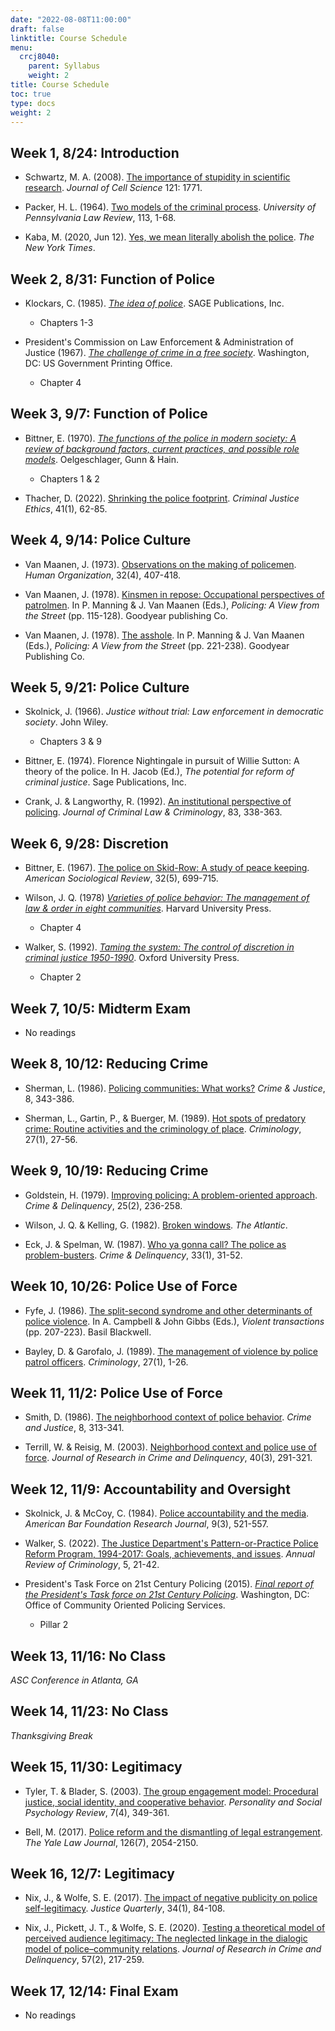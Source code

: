 ```yaml
---
date: "2022-08-08T11:00:00"
draft: false
linktitle: Course Schedule
menu:
  crcj8040:
    parent: Syllabus
    weight: 2
title: Course Schedule
toc: true
type: docs
weight: 2
---
```


## Week 1, 8/24: Introduction

* Schwartz, M. A. (2008). [The importance of stupidity in scientific research](https://jcs.biologists.org/content/joces/121/11/1771.full.pdf). *Journal of Cell Science* 121: 1771.

* Packer, H. L. (1964). [Two models of the criminal process](https://heinonline.org/HOL/P?h=hein.journals/pnlr113&i=21). *University of Pennsylvania Law Review*, 113, 1-68. 

* Kaba, M. (2020, Jun 12). [Yes, we mean literally abolish the police](https://www.nytimes.com/2020/06/12/opinion/sunday/floyd-abolish-defund-police.html). *The New York Times*.

## Week 2, 8/31: Function of Police

* Klockars, C. (1985). [*The idea of police*](https://www.ojp.gov/ncjrs/virtual-library/abstracts/idea-police). SAGE Publications, Inc.

  + Chapters 1-3
  
* President's Commission on Law Enforcement & Administration of Justice (1967). [*The challenge of crime in a free society*](https://www.ojp.gov/pdffiles1/Digitization/42NCJRS.pdf). Washington, DC: US Government Printing Office.

  + Chapter 4

## Week 3, 9/7: Function of Police

* Bittner, E. (1970). [*The functions of the police in modern society: A review of background factors, current practices, and possible role models*](https://www.ojp.gov/pdffiles1/Digitization/147822NCJRS.pdf). Oelgeschlager, Gunn & Hain.

  + Chapters 1 & 2

* Thacher, D. (2022). [Shrinking the police footprint](https://doi.org/10.1080/0731129X.2022.2062546). *Criminal Justice Ethics*, 41(1), 62-85.

## Week 4, 9/14: Police Culture

* Van Maanen, J. (1973). [Observations on the making of policemen](https://www.jstor.org/stable/44127631). *Human Organization*, 32(4), 407-418.

* Van Maanen, J. (1978). [Kinsmen in repose: Occupational perspectives of patrolmen](https://www.ojp.gov/ncjrs/virtual-library/abstracts/kinsmen-repose-occupational-perspectives-patrolmen-police-and). In P. Manning & J. Van Maanen (Eds.), *Policing: A View from the Street* (pp. 115-128). Goodyear publishing Co. 

* Van Maanen, J. (1978). [The asshole](http://ww.jthomasniu.org/class/377a/Readings/vanmaanen-1978.pdf). In P. Manning & J. Van Maanen (Eds.), *Policing: A View from the Street* (pp. 221-238). Goodyear Publishing Co.

## Week 5, 9/21: Police Culture

* Skolnick, J. (1966). *Justice without trial: Law enforcement in democratic society*. John Wiley.

  + Chapters 3 & 9

* Bittner, E. (1974). Florence Nightingale in pursuit of Willie Sutton: A theory of the police. In H. Jacob (Ed.), *The potential for reform of criminal justice*. Sage Publications, Inc.
  
* Crank, J. & Langworthy, R. (1992). [An institutional perspective of policing](https://heinonline.org/HOL/P?h=hein.journals/jclc83&i=348). *Journal of Criminal Law & Criminology*, 83, 338-363.

## Week 6, 9/28: Discretion

* Bittner, E. (1967). [The police on Skid-Row: A study of peace keeping](http://www.jstor.org/stable/2092019). *American Sociological Review*, 32(5), 699-715.

* Wilson, J. Q. (1978) [*Varieties of police behavior: The management of law & order in eight communities*](https://www.ojp.gov/ncjrs/virtual-library/abstracts/varieties-police-behavior-management-law-and-order-eight). Harvard University Press.

  + Chapter 4

* Walker, S. (1992). [*Taming the system: The control of discretion in criminal justice 1950-1990*](https://www.ojp.gov/ncjrs/virtual-library/abstracts/taming-system-control-discretion-criminal-justice-1950-1990). Oxford University Press. 

  + Chapter 2

## Week 7, 10/5: Midterm Exam

* No readings

## Week 8, 10/12: Reducing Crime

* Sherman, L. (1986). [Policing communities: What works?](https://www.journals.uchicago.edu/doi/epdf/10.1086/449127) *Crime & Justice*, 8, 343-386.

* Sherman, L., Gartin, P., & Buerger, M. (1989). [Hot spots of predatory crime: Routine activities and the criminology of place](https://doi.org/10.1111/j.1745-9125.1989.tb00862.x). *Criminology*, 27(1), 27-56.

## Week 9, 10/19: Reducing Crime

* Goldstein, H. (1979). [Improving policing: A problem-oriented approach](https://doi.org/10.1177%2F001112877902500207). *Crime & Delinquency*, 25(2), 236-258.

* Wilson, J. Q. & Kelling, G. (1982). [Broken windows](https://www.theatlantic.com/magazine/archive/1982/03/broken-windows/304465/). *The Atlantic*. 

* Eck, J. & Spelman, W. (1987). [Who ya gonna call? The police as problem-busters](https://doi.org/10.1177%2F0011128787033001003). *Crime & Delinquency*, 33(1), 31-52.

## Week 10, 10/26: Police Use of Force

* Fyfe, J. (1986). [The split-second syndrome and other determinants of police violence](https://img1.wsimg.com/blobby/go/f3f11b75-143e-4007-a4ef-d815ec0cbd12/downloads/Fyfe%201986%20-%20The%20Split-Second%20Syndrome%20%20-%20Brand.pdf). In A. Campbell & John Gibbs (Eds.), *Violent transactions* (pp. 207-223). Basil Blackwell. 

* Bayley, D. & Garofalo, J. (1989). [The management of violence by police patrol officers](https://doi.org/10.1111/j.1745-9125.1989.tb00861.x). *Criminology*, 27(1), 1-26.

## Week 11, 11/2: Police Use of Force

* Smith, D. (1986). [The neighborhood context of police behavior](https://www.journals.uchicago.edu/doi/epdf/10.1086/449126). *Crime and Justice*, 8, 313-341.

* Terrill, W. & Reisig, M. (2003). [Neighborhood context and police use of force](https://doi.org/10.1177%2F0022427803253800). *Journal of Research in Crime and Delinquency*, 40(3), 291-321.

## Week 12, 11/9: Accountability and Oversight

* Skolnick, J. & McCoy, C. (1984). [Police accountability and the media](https://www.jstor.org/stable/pdf/828317.pdf). *American Bar Foundation Research Journal*, 9(3), 521-557.

* Walker, S. (2022). [The Justice Department's Pattern-or-Practice Police Reform Program, 1994-2017: Goals, achievements, and issues](https://www.annualreviews.org/doi/full/10.1146/annurev-criminol-030920-102432). *Annual Review of Criminology*, 5, 21-42.

* President's Task Force on 21st Century Policing (2015). [*Final report of the President's Task force on 21st Century Policing*](https://cops.usdoj.gov/pdf/taskforce/taskforce_finalreport.pdf). Washington, DC: Office of Community Oriented Policing Services.

  + Pillar 2

## Week 13, 11/16: No Class

*ASC Conference in Atlanta, GA*

## Week 14, 11/23: No Class

*Thanksgiving Break*

## Week 15, 11/30: Legitimacy

* Tyler, T. & Blader, S. (2003). [The group engagement model: Procedural justice, social identity, and cooperative behavior](https://doi.org/10.1207%2FS15327957PSPR0704_07). *Personality and Social Psychology Review*, 7(4), 349-361.

* Bell, M. (2017). [Police reform and the dismantling of legal estrangement](https://www.jstor.org/stable/45222555). *The Yale Law Journal*, 126(7), 2054-2150.

## Week 16, 12/7: Legitimacy

* Nix, J., & Wolfe, S. E. (2017). [The impact of negative publicity on police self-legitimacy](https://doi.org/10.1080/07418825.2015.1102954). *Justice Quarterly*, 34(1), 84-108.

* Nix, J., Pickett, J. T., & Wolfe, S. E. (2020). [Testing a theoretical model of perceived audience legitimacy: The neglected linkage in the dialogic model of police–community relations](https://doi.org/10.1177/0022427819873957). *Journal of Research in Crime and Delinquency*, 57(2), 217-259.

## Week 17, 12/14: Final Exam

* No readings